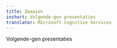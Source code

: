 ```yaml
---
title: Zwaaien
inshort: Volgende-gen presentaties
translator: Microsoft Cognitive Services
---
```


Volgende-gen presentaties


